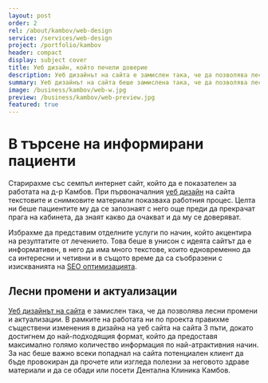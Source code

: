 ```yaml
---
layout: post
order: 2
rel: /about/kambov/web-design
service: /services/web-design
project: /portfolio/kambov
header: compact
display: subject cover
title: Уеб дизайн, който печели доверие
description: Уеб дизайнът на сайта е замислен така, че да позволява лесни промени и актуализации.
summary: Уеб дизайнът на сайта беше замислена така, че да позволява лесни промени и актуализации. В рамките на работата ни по проекта правихме съществени изменения в структурата и визията на сайта 3 пъти, докато достигнем до най-подходящия формат, който да предоставя максимално голямо количество информация по най-атрактивния начин.
image: /business/kambov/web-w.jpg
preview: /business/kambov/web-preview.jpg
featured: true
---
```

# В търсене на информирани пациенти
Старирахме със семпъл интернет сайт, който да е показателен за работата на д-р Камбов. При първоначалния [уеб дизайн](./../../маркетинг/уеб-дизайн.html) на сайта текстовите и снимковите материали показваха работния процес. Целта ни беше пациентите му да се запознаят с него още преди да прекрачат прага на кабинета, да знаят какво да очакват и да му се доверяват.

Избрахме да представим отделните услуги по начин, който акцентира на резултатите от лечението. Това беше в унисон с идеята сайтът да е информативен, в него да има много текстове, които едновременно да са интересни и четивни и в същото време да са съобразени с изискванията на [SEO оптимизацията](./../../маркетинг/seo-оптимизация.html).

## Лесни промени и актуализации
[Уеб дизайнът на сайта](./../../маркетинг/уеб-дизайн.html) е замислен така, че да позволява лесни промени и актуализации. В рамките на работата ни по проекта правихме съществени изменения в дизайна на уеб сайта на сайта 3 пъти, докато достигнем до най-подходящия формат, който да предоставя максимално голямо количество информация по най-атрактивния начин. За нас беше важно всеки попаднал на сайта потенциален клиент да бъде провокиран да прочете или изгледа полезни за неговото здраве материали и да се обади или посети Дентална Клиника Камбов.